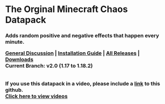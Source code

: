 # The Orginal Minecraft Chaos Datapack
<h3> Adds random positive and negative effects that happen every minute.<br>
 
 [<b>General Discussion</b>](https://github.com/ItsFaldo/Minecraft-Chaos-Datapack/discussions/9) |
 [<b>Installation Guide</b>](https://github.com/ItsFaldo/Minecraft-Chaos-Datapack/wiki/Installation) |
 [<b>All Releases</b>](https://github.com/ItsFaldo/Minecraft-Chaos-Datapack/releases) |
 [<b>Downloads</b>](https://github.com/ItsFaldo/Minecraft-Chaos-Datapack/wiki/Downloads)<br>
 Current Branch: v2.0 (1.17 to 1.18.2)
 <br><br>
 
 If you use this datapack in a video, please include a [link](https://github.com/ItsFaldo/Minecraft-Chaos-Datapack) to this github.
 <br>
 [Click here to view videos](https://github.com/ItsFaldo/Minecraft-Chaos-Datapack/discussions/11)
</h3>
